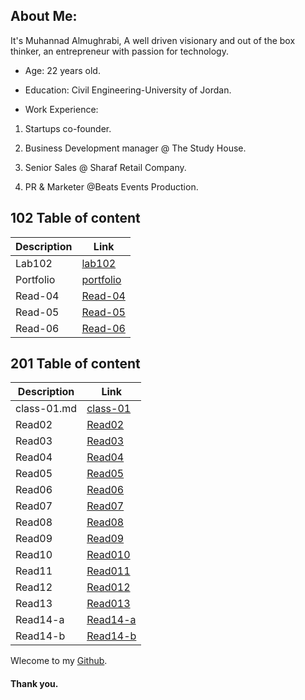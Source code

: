   
## About Me:


It's Muhannad Almughrabi, A well driven visionary and out of the box thinker, an entrepreneur with passion for technology.
  

- Age: 22 years old.

- Education: Civil Engineering-University of Jordan.

- Work Experience:  

1. Startups co-founder.

2. Business Development manager @ The Study House.
  
3. Senior Sales @ Sharaf Retail Company.

4. PR & Marketer @Beats Events Production.

##  102 Table of content

Description | Link
------------ | -------------
Lab102 | [lab102](/lab102.md)
Portfolio | [portfolio](portfolio.html)
Read-04 | [Read-04](Read-04.md)
Read-05 | [Read-05](Read-05.md)
Read-06 | [Read-06](Read-06.md)

  

## 201 Table of content

  

Description | Link
------------ | -------------
class-01.md | [class-01](class-01.md)
Read02 | [Read02](201/Read-02.md)
Read03| [Read03](201/Read-03.md)
Read04 |[Read04](201/Read-04.md)
Read05 | [Read05](201/Read-05.md)
Read06| [Read06](201/Read-06.md)
Read07 | [Read07](201/Read-07.md)
Read08 | [Read08](201/Read-08.md)
Read09 | [Read09](201/Read-09.md)
Read10 | [Read010](201/Read010.md)
Read11 | [Read011](201/Read011.md)
Read12 | [Read012](201/Read012.md)
Read13 | [Read013](201/Read013.md)
Read14-a |[Read14-a](201/Read14-a.md)
Read14-b | [Read14-b](201/Read14-b.md)  

Wlecome to my [Github](https://github.com/mhn998).

#### Thank you.